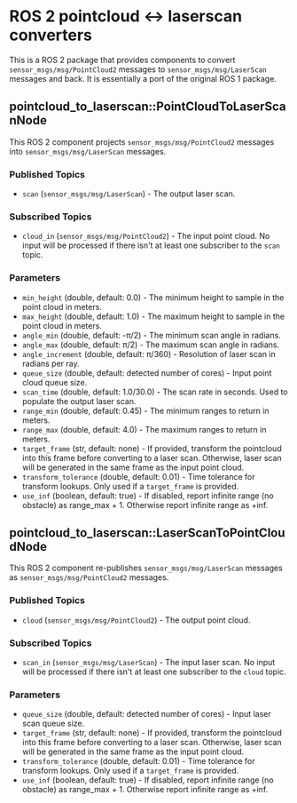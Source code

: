 # ROS 2 pointcloud <-> laserscan converters

This is a ROS 2 package that provides components to convert `sensor_msgs/msg/PointCloud2` messages to `sensor_msgs/msg/LaserScan` messages and back.
It is essentially a port of the original ROS 1 package.

## pointcloud\_to\_laserscan::PointCloudToLaserScanNode

This ROS 2 component projects `sensor_msgs/msg/PointCloud2` messages into `sensor_msgs/msg/LaserScan` messages.

### Published Topics

* `scan` (`sensor_msgs/msg/LaserScan`) - The output laser scan.

### Subscribed Topics

* `cloud_in` (`sensor_msgs/msg/PointCloud2`) - The input point cloud. No input will be processed if there isn't at least one subscriber to the `scan` topic.

### Parameters

* `min_height` (double, default: 0.0) - The minimum height to sample in the point cloud in meters.
* `max_height` (double, default: 1.0) - The maximum height to sample in the point cloud in meters.
* `angle_min` (double, default: -π/2) - The minimum scan angle in radians.
* `angle_max` (double, default: π/2) - The maximum scan angle in radians.
* `angle_increment` (double, default: π/360) - Resolution of laser scan in radians per ray.
* `queue_size` (double, default: detected number of cores) - Input point cloud queue size.
* `scan_time` (double, default: 1.0/30.0) - The scan rate in seconds. Used to populate the output laser scan.
* `range_min` (double, default: 0.45) - The minimum ranges to return in meters.
* `range_max` (double, default: 4.0) - The maximum ranges to return in meters.
* `target_frame` (str, default: none) - If provided, transform the pointcloud into this frame before converting to a laser scan. Otherwise, laser scan will be generated in the same frame as the input point cloud.
* `transform_tolerance` (double, default: 0.01) - Time tolerance for transform lookups. Only used if a `target_frame` is provided.
* `use_inf` (boolean, default: true) - If disabled, report infinite range (no obstacle) as range_max + 1. Otherwise report infinite range as +inf.

## pointcloud\_to\_laserscan::LaserScanToPointCloudNode

This ROS 2 component re-publishes `sensor_msgs/msg/LaserScan` messages as `sensor_msgs/msg/PointCloud2` messages.

### Published Topics

* `cloud` (`sensor_msgs/msg/PointCloud2`) - The output point cloud.

### Subscribed Topics

* `scan_in` (`sensor_msgs/msg/LaserScan`) - The input laser scan. No input will be processed if there isn't at least one subscriber to the `cloud` topic.

### Parameters

* `queue_size` (double, default: detected number of cores) - Input laser scan queue size.
* `target_frame` (str, default: none) - If provided, transform the pointcloud into this frame before converting to a laser scan. Otherwise, laser scan will be generated in the same frame as the input point cloud.
* `transform_tolerance` (double, default: 0.01) - Time tolerance for transform lookups. Only used if a `target_frame` is provided.
* `use_inf` (boolean, default: true) - If disabled, report infinite range (no obstacle) as range_max + 1. Otherwise report infinite range as +inf.
